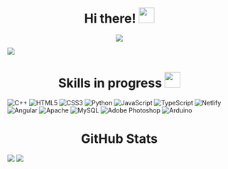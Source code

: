 <div align="center">
<h1 align="center">Hi there! <img src = "https://raw.githubusercontent.com/MartinHeinz/MartinHeinz/master/wave.gif" width = 35px></h1>
</div>

<p align="center">
  <img src="https://readme-typing-svg.herokuapp.com?font=Fira+Code&pause=1000&center=true&vCenter=true&random=false&width=435&lines=I'm+Recam;Future+Full+Stack+Developer;Currently+learning;Bye!">
</p>

<img src="https://i.imgur.com/PKJ0sbz.jpeg">

<h1 align="center">Skills in progress <img src = "https://cdn.pixabay.com/animation/2023/03/20/02/45/02-45-27-186_512.gif" width = 35px></h1>

![C++](https://img.shields.io/badge/c++-%2300599C.svg?style=for-the-badge&logo=c%2B%2B&logoColor=white) ![HTML5](https://img.shields.io/badge/html5-%23E34F26.svg?style=for-the-badge&logo=html5&logoColor=white) ![CSS3](https://img.shields.io/badge/css3-%231572B6.svg?style=for-the-badge&logo=css3&logoColor=white) ![Python](https://img.shields.io/badge/python-3670A0?style=for-the-badge&logo=python&logoColor=ffdd54) ![JavaScript](https://img.shields.io/badge/javascript-%23323330.svg?style=for-the-badge&logo=javascript&logoColor=%23F7DF1E) ![TypeScript](https://img.shields.io/badge/typescript-%23007ACC.svg?style=for-the-badge&logo=typescript&logoColor=white) ![Netlify](https://img.shields.io/badge/netlify-%23000000.svg?style=for-the-badge&logo=netlify&logoColor=#00C7B7) ![Angular](https://img.shields.io/badge/angular-%23DD0031.svg?style=for-the-badge&logo=angular&logoColor=white) ![Apache](https://img.shields.io/badge/apache-%23D42029.svg?style=for-the-badge&logo=apache&logoColor=white) ![MySQL](https://img.shields.io/badge/mysql-%2300000f.svg?style=for-the-badge&logo=mysql&logoColor=white) ![Adobe Photoshop](https://img.shields.io/badge/adobe%20photoshop-%2331A8FF.svg?style=for-the-badge&logo=adobe%20photoshop&logoColor=white) ![Arduino](https://img.shields.io/badge/-Arduino-00979D?style=for-the-badge&logo=Arduino&logoColor=white)

<h1 align="center">GitHub Stats</h1>

![](https://github-readme-stats.vercel.app/api?username=asd&theme=tokyonight&hide_border=true&include_all_commits=false&count_private=false)
![](https://github-readme-stats.vercel.app/api/top-langs/?username=asd&theme=tokyonight&hide_border=true&include_all_commits=false&count_private=false&layout=compact)
